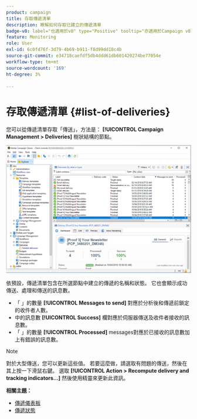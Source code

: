```yaml
---
product: campaign
title: 存取傳遞清單
description: 瞭解如何存取已建立的傳遞清單
badge-v8: label="也適用於v8" type="Positive" tooltip="亦適用於Campaign v8"
feature: Monitoring
role: User
exl-id: 6c0fd76f-3d79-4b69-b911-f8d99dd18c4b
source-git-commit: e34718caefdf5db4ddd61db601420274be77054e
workflow-type: tm+mt
source-wordcount: '169'
ht-degree: 3%

---
```


# 存取傳遞清單 {#list-of-deliveries}



您可以從傳遞清單存取「傳送」，方法是： **[!UICONTROL Campaign Management > Deliveries]** 樹狀結構的節點。

![](assets/deliveries-list.png)

依預設，傳遞清單包含在所選節點中建立的傳遞的名稱和狀態。 它也會顯示成功傳送、處理和傳送的訊息數。

* 「 」的數量 **[!UICONTROL Messages to send]** 對應於分析後和傳遞前鎖定的收件者人數。
* 中的訊息數 **[!UICONTROL Success]** 欄對應於伺服器傳送及收件者接收的訊息數。
* 「 」的數量 **[!UICONTROL Processed]** messages對應於已接收的訊息數加上有錯誤的訊息數。

>[!NOTE]
>
>對於大型傳送，您可以更新這些值。 若要這麼做，請選取有問題的傳送，然後在其上按一下滑鼠右鍵。 選取 **[!UICONTROL Action > Recompute delivery and tracking indicators...]** 然後使用精靈來更新此資訊。

**相關主題：**

* [傳遞儀表板](delivery-dashboard.md)
* [傳遞狀態](delivery-statuses.md)
